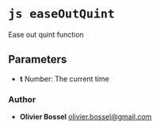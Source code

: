 


<!-- @namespace    sugar.js.easing -->

# ```js easeOutQuint ```


Ease out quint function

## Parameters

- **t**  Number: The current time




### Author
- **Olivier Bossel** <a href="mailto:olivier.bossel@gmail.com">olivier.bossel@gmail.com</a> 



